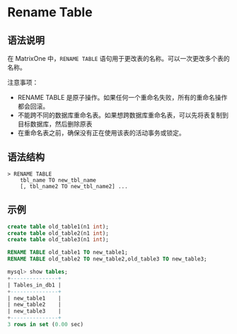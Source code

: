 # **Rename Table**

## **语法说明**

在 MatrixOne 中，`RENAME TABLE` 语句用于更改表的名称。可以一次更改多个表的名称。

注意事项：

- RENAME TABLE 是原子操作。如果任何一个重命名失败，所有的重命名操作都会回滚。
- 不能跨不同的数据库重命名表。如果想跨数据库重命名表，可以先将表复制到目标数据库，然后删除原表
- 在重命名表之前，确保没有正在使用该表的活动事务或锁定。

## **语法结构**

```
> RENAME TABLE
    tbl_name TO new_tbl_name
    [, tbl_name2 TO new_tbl_name2] ...
```

## **示例**

```sql
create table old_table1(n1 int);
create table old_table2(n1 int);
create table old_table3(n1 int);

RENAME TABLE old_table1 TO new_table1;
RENAME TABLE old_table2 TO new_table2,old_table3 TO new_table3;

mysql> show tables;
+---------------+
| Tables_in_db1 |
+---------------+
| new_table1    |
| new_table2    |
| new_table3    |
+---------------+
3 rows in set (0.00 sec)
```

